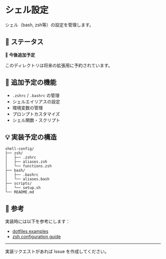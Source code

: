 # シェル設定

シェル（bash, zsh等）の設定を管理します。

## 📌 ステータス

**🚧 今後追加予定**

このディレクトリは将来の拡張用に予約されています。

## 📝 追加予定の機能

- `.zshrc` / `.bashrc` の管理
- シェルエイリアスの設定
- 環境変数の管理
- プロンプトカスタマイズ
- シェル関数・スクリプト

## 💡 実装予定の構造

```
shell-config/
├── zsh/
│   ├── .zshrc
│   ├── aliases.zsh
│   └── functions.zsh
├── bash/
│   ├── .bashrc
│   └── aliases.bash
├── scripts/
│   └── setup.sh
└── README.md
```

## 🔗 参考

実装時には以下を参考にします：

- [dotfiles examples](https://dotfiles.github.io/)
- [zsh configuration guide](https://zsh.sourceforge.io/Guide/)

---

実装リクエストがあれば Issue を作成してください。